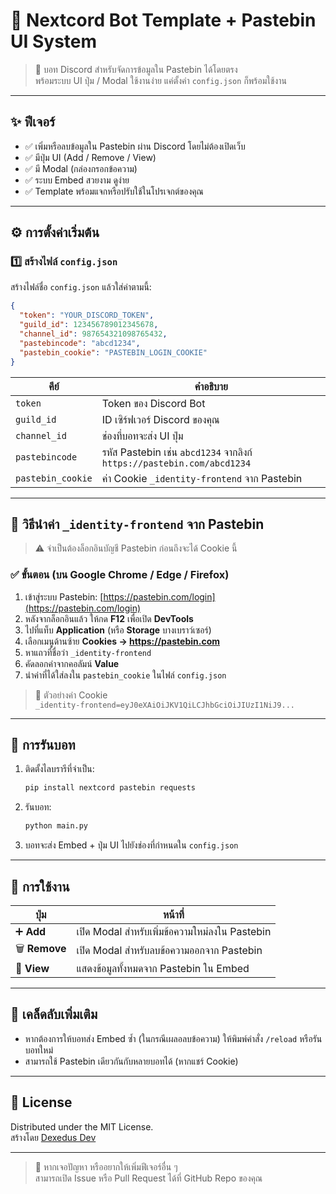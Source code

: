# 🔰 Nextcord Bot Template + Pastebin UI System

> 🧩 บอท Discord สำหรับจัดการข้อมูลใน Pastebin ได้โดยตรง  
> พร้อมระบบ UI ปุ่ม / Modal ใช้งานง่าย แค่ตั้งค่า `config.json` ก็พร้อมใช้งาน

---

## ✨ ฟีเจอร์
- ✅ เพิ่มหรือลบข้อมูลใน Pastebin ผ่าน Discord โดยไม่ต้องเปิดเว็บ
- ✅ มีปุ่ม UI (Add / Remove / View)
- ✅ มี Modal (กล่องกรอกข้อความ)
- ✅ ระบบ Embed สวยงาม ดูง่าย
- ✅ Template พร้อมแจกหรือปรับใช้ในโปรเจกต์ของคุณ

---

## ⚙️ การตั้งค่าเริ่มต้น

### 1️⃣ สร้างไฟล์ `config.json`
สร้างไฟล์ชื่อ `config.json` แล้วใส่ค่าตามนี้:

```json
{
  "token": "YOUR_DISCORD_TOKEN",
  "guild_id": 123456789012345678,
  "channel_id": 987654321098765432,
  "pastebincode": "abcd1234",
  "pastebin_cookie": "PASTEBIN_LOGIN_COOKIE"
}
```

| คีย์ | คำอธิบาย |
|------|------------|
| `token` | Token ของ Discord Bot |
| `guild_id` | ID เซิร์ฟเวอร์ Discord ของคุณ |
| `channel_id` | ช่องที่บอทจะส่ง UI ปุ่ม |
| `pastebincode` | รหัส Pastebin เช่น `abcd1234` จากลิงก์ `https://pastebin.com/abcd1234` |
| `pastebin_cookie` | ค่า Cookie `_identity-frontend` จาก Pastebin |

---

## 🍪 วิธีนำค่า `_identity-frontend` จาก Pastebin

> ⚠️ จำเป็นต้องล็อกอินบัญชี Pastebin ก่อนถึงจะได้ Cookie นี้

### ✅ ขั้นตอน (บน Google Chrome / Edge / Firefox)

1. เข้าสู่ระบบ Pastebin: [https://pastebin.com/login](https://pastebin.com/login)
2. หลังจากล็อกอินแล้ว ให้กด **F12** เพื่อเปิด **DevTools**
3. ไปที่แท็บ **Application** (หรือ **Storage** บางเบราว์เซอร์)
4. เลือกเมนูด้านซ้าย **Cookies → https://pastebin.com**
5. หาแถวที่ชื่อว่า `_identity-frontend`
6. คัดลอกค่าจากคอลัมน์ **Value**
7. นำค่าที่ได้ใส่ลงใน `pastebin_cookie` ในไฟล์ `config.json`

> 🧠 ตัวอย่างค่า Cookie  
> `_identity-frontend=eyJ0eXAiOiJKV1QiLCJhbGciOiJIUzI1NiJ9...`

---

## 🚀 การรันบอท

1. ติดตั้งไลบรารีที่จำเป็น:
   ```bash
   pip install nextcord pastebin requests
   ```

2. รันบอท:
   ```bash
   python main.py
   ```

3. บอทจะส่ง Embed + ปุ่ม UI ไปยังช่องที่กำหนดใน `config.json`

---

## 🧩 การใช้งาน

| ปุ่ม | หน้าที่ |
|------|----------|
| ➕ **Add** | เปิด Modal สำหรับเพิ่มข้อความใหม่ลงใน Pastebin |
| 🗑️ **Remove** | เปิด Modal สำหรับลบข้อความออกจาก Pastebin |
| 📜 **View** | แสดงข้อมูลทั้งหมดจาก Pastebin ใน Embed |

---

## 🧠 เคล็ดลับเพิ่มเติม
- หากต้องการให้บอทส่ง Embed ซ้ำ (ในกรณีเผลอลบข้อความ) ให้พิมพ์คำสั่ง `/reload` หรือรันบอทใหม่
- สามารถใช้ Pastebin เดียวกันกับหลายบอทได้ (หากแชร์ Cookie)

---

## 🪪 License

Distributed under the MIT License.  
สร้างโดย [Dexedus Dev](https://github.com/Dexedus-Dev)

---

> 💬 หากเจอปัญหา หรืออยากให้เพิ่มฟีเจอร์อื่น ๆ  
> สามารถเปิด Issue หรือ Pull Request ได้ที่ GitHub Repo ของคุณ
